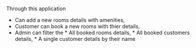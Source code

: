 Through this application 

* Can add a new rooms details with amenities,
* Customer can book a new rooms with thier details,
* Admin can filter the
         * All booked rooms details,
         * All booked customers details,
         * A single customer details by their name
  
